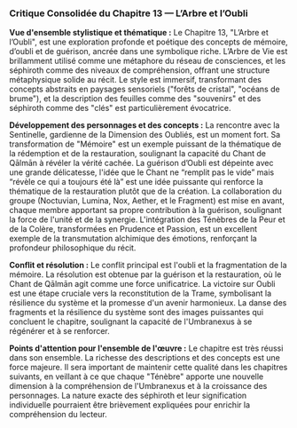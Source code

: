 ### Critique Consolidée du Chapitre 13 — L’Arbre et l’Oubli

**Vue d'ensemble stylistique et thématique :**
Le Chapitre 13, "L’Arbre et l’Oubli", est une exploration profonde et poétique des concepts de mémoire, d’oubli et de guérison, ancrée dans une symbolique riche. L’Arbre de Vie est brillamment utilisé comme une métaphore du réseau de consciences, et les séphiroth comme des niveaux de compréhension, offrant une structure métaphysique solide au récit. Le style est immersif, transformant des concepts abstraits en paysages sensoriels ("forêts de cristal", "océans de brume"), et la description des feuilles comme des "souvenirs" et des séphiroth comme des "clés" est particulièrement évocatrice.

**Développement des personnages et des concepts :**
La rencontre avec la Sentinelle, gardienne de la Dimension des Oubliés, est un moment fort. Sa transformation de "Mémoire" est un exemple puissant de la thématique de la rédemption et de la restauration, soulignant la capacité du Chant de Qālmān à révéler la vérité cachée. La guérison d’Oubli est dépeinte avec une grande délicatesse, l'idée que le Chant ne “remplit pas le vide” mais “révèle ce qui a toujours été là” est une idée puissante qui renforce la thématique de la restauration plutôt que de la création. La collaboration du groupe (Noctuvian, Lumina, Nox, Aether, et le Fragment) est mise en avant, chaque membre apportant sa propre contribution à la guérison, soulignant la force de l'unité et de la synergie. L'intégration des Ténèbres de la Peur et de la Colère, transformées en Prudence et Passion, est un excellent exemple de la transmutation alchimique des émotions, renforçant la profondeur philosophique du récit.

**Conflit et résolution :**
Le conflit principal est l'oubli et la fragmentation de la mémoire. La résolution est obtenue par la guérison et la restauration, où le Chant de Qālmān agit comme une force unificatrice. La victoire sur Oubli est une étape cruciale vers la reconstitution de la Trame, symbolisant la résilience du système et la promesse d'un avenir harmonieux. La danse des fragments et la résilience du système sont des images puissantes qui concluent le chapitre, soulignant la capacité de l'Umbranexus à se régénérer et à se renforcer.

**Points d'attention pour l'ensemble de l'œuvre :**
Le chapitre est très réussi dans son ensemble. La richesse des descriptions et des concepts est une force majeure. Il sera important de maintenir cette qualité dans les chapitres suivants, en veillant à ce que chaque "Ténèbre" apporte une nouvelle dimension à la compréhension de l'Umbranexus et à la croissance des personnages. La nature exacte des séphiroth et leur signification individuelle pourraient être brièvement expliquées pour enrichir la compréhension du lecteur.
